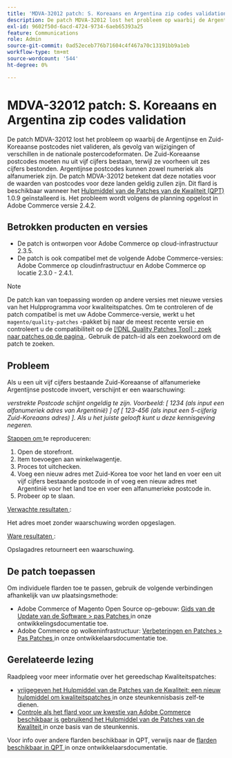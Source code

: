 ```yaml
---
title: 'MDVA-32012 patch: S. Koreaans en Argentina zip codes validation'
description: De patch MDVA-32012 lost het probleem op waarbij de Argentijnse en Zuid-Koreaanse postcodes niet valideren, als gevolg van wijzigingen of verschillen in de nationale postercodeformaten. De Zuid-Koreaanse postcodes moeten nu uit vijf cijfers bestaan, terwijl ze voorheen uit zes cijfers bestonden. Argentijnse postcodes kunnen zowel numeriek als alfanumeriek zijn. De patch MDVA-32012 betekent dat deze notaties voor de waarden van postcodes voor deze landen geldig zullen zijn. Deze patch is beschikbaar wanneer [Quality Patches Tool (QPT)] (/help/announcements/adobe-commerce-announcements/magento-quality-patches-released-new-tool-to-self-serve-quality-patches.md) 1.0.9 is geïnstalleerd. Het probleem wordt volgens de planning opgelost in Adobe Commerce versie 2.4.2.
exl-id: 9602f50d-6acd-4724-9734-6aeb65393a25
feature: Communications
role: Admin
source-git-commit: 0ad52eceb776b71604c4f467a70c13191bb9a1eb
workflow-type: tm+mt
source-wordcount: '544'
ht-degree: 0%

---
```


# MDVA-32012 patch: S. Koreaans en Argentina zip codes validation

De patch MDVA-32012 lost het probleem op waarbij de Argentijnse en Zuid-Koreaanse postcodes niet valideren, als gevolg van wijzigingen of verschillen in de nationale postercodeformaten. De Zuid-Koreaanse postcodes moeten nu uit vijf cijfers bestaan, terwijl ze voorheen uit zes cijfers bestonden. Argentijnse postcodes kunnen zowel numeriek als alfanumeriek zijn. De patch MDVA-32012 betekent dat deze notaties voor de waarden van postcodes voor deze landen geldig zullen zijn. Dit flard is beschikbaar wanneer het [ Hulpmiddel van de Patches van de Kwaliteit (QPT) ](/help/announcements/adobe-commerce-announcements/magento-quality-patches-released-new-tool-to-self-serve-quality-patches.md) 1.0.9 geïnstalleerd is. Het probleem wordt volgens de planning opgelost in Adobe Commerce versie 2.4.2.

## Betrokken producten en versies

* De patch is ontworpen voor Adobe Commerce op cloud-infrastructuur 2.3.5.
* De patch is ook compatibel met de volgende Adobe Commerce-versies: Adobe Commerce op cloudinfrastructuur en Adobe Commerce op locatie 2.3.0 - 2.4.1.

>[!NOTE]
>
>De patch kan van toepassing worden op andere versies met nieuwe versies van het Hulpprogramma voor kwaliteitspatches. Om te controleren of de patch compatibel is met uw Adobe Commerce-versie, werkt u het `magento/quality-patches` -pakket bij naar de meest recente versie en controleert u de compatibiliteit op de [[!DNL Quality Patches Tool] : zoek naar patches op de pagina ](https://devdocs.magento.com/quality-patches/tool.html#patch-grid) . Gebruik de patch-id als een zoekwoord om de patch te zoeken.

## Probleem

Als u een uit vijf cijfers bestaande Zuid-Koreaanse of alfanumerieke Argentijnse postcode invoert, verschijnt er een waarschuwing:

*verstrekte Postcode schijnt ongeldig te zijn. Voorbeeld: [ 1234 (als input een alfanumeriek adres van Argentinië) ] of [ 123-456 (als input een 5-cijferig Zuid-Koreaans adres) ]. Als u het juiste gelooft kunt u deze kennisgeving negeren.*

<u> Stappen om </u> te reproduceren:

1. Open de storefront.
1. Item toevoegen aan winkelwagentje.
1. Proces tot uitchecken.
1. Voeg een nieuw adres met Zuid-Korea toe voor het land en voer een uit vijf cijfers bestaande postcode in of voeg een nieuw adres met Argentinië voor het land toe en voer een alfanumerieke postcode in.
1. Probeer op te slaan.

<u> Verwachte resultaten </u>:

Het adres moet zonder waarschuwing worden opgeslagen.

<u> Ware resultaten </u>:

Opslagadres retourneert een waarschuwing.

## De patch toepassen

Om individuele flarden toe te passen, gebruik de volgende verbindingen afhankelijk van uw plaatsingsmethode:

* Adobe Commerce of Magento Open Source op-gebouw: [ Gids van de Update van de Software > pas Patches ](https://devdocs.magento.com/guides/v2.4/comp-mgr/patching/mqp.html) in onze ontwikkelingsdocumentatie toe.
* Adobe Commerce op wolkeninfrastructuur: [ Verbeteringen en Patches > Pas Patches ](https://devdocs.magento.com/cloud/project/project-patch.html) in onze ontwikkelaarsdocumentatie toe.

## Gerelateerde lezing

Raadpleeg voor meer informatie over het gereedschap Kwaliteitspatches:

* [ vrijgegeven het Hulpmiddel van de Patches van de Kwaliteit: een nieuw hulpmiddel om kwaliteitspatches ](/help/announcements/adobe-commerce-announcements/magento-quality-patches-released-new-tool-to-self-serve-quality-patches.md) in onze steunkennisbasis zelf-te dienen.
* [ Controle als het flard voor uw kwestie van Adobe Commerce beschikbaar is gebruikend het Hulpmiddel van de Patches van de Kwaliteit ](/help/support-tools/patches-available-in-qpt-tool/check-patch-for-magento-issue-with-magento-quality-patches.md) in onze basis van de steunkennis.

Voor info over andere flarden beschikbaar in QPT, verwijs naar de [ flarden beschikbaar in QPT ](https://devdocs.magento.com/quality-patches/tool.html#patch-grid) in onze ontwikkelaarsdocumentatie.
